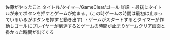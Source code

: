 佐藤がやったこと
タイトル/タイマー/GameClear/ゴール
詳細
・最初にタイトルが来てボタンを押すとゲームが始まる。(この時ゲームの時間は最初は止まっているいるがボタンを押すと動き出す)
・ゲームがスタートするとタイマーが作動しゴールにプレイヤーが到達するとゲームの時間が止まりゲームクリア画面と掛かった時間が出てくる
